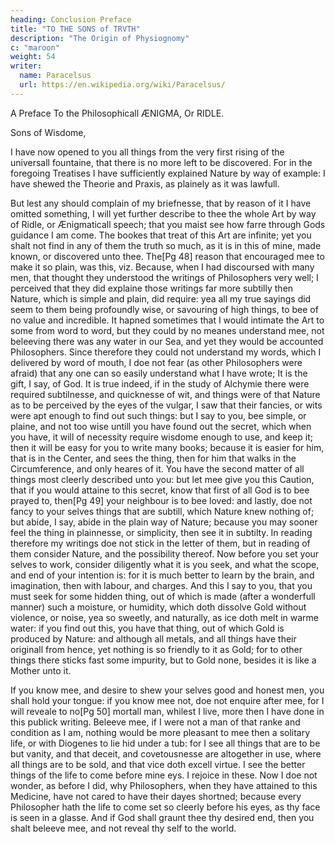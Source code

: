 ```yaml
---
heading: Conclusion Preface
title: "TO THE SONS of TRVTH"
description: "The Origin of Physiognomy"
c: "maroon"
weight: 54
writer:
  name: Paracelsus
  url: https://en.wikipedia.org/wiki/Paracelsus/
---
```



A Preface To the Philosophicall ÆNIGMA, Or RIDLE.

Sons of Wisdome,

I  have now opened to you all things from the very first rising of the universall fountaine, that there is no more left to be discovered. For in the foregoing Treatises I have sufficiently explained Nature by way of example: I have shewed the Theorie and Praxis, as plainely as it was lawfull. 

But lest any should complain of my briefnesse, that by reason of it I have omitted something, I will yet further describe to thee the whole Art by way of Ridle, or Ænigmaticall speech; that you maist see how farre through Gods guidance I am come. The bookes that treat of this Art are infinite; yet you shalt not find in any of them the truth so much, as it is in this of mine, made known, or discovered unto thee. The[Pg 48] reason that encouraged mee to make it so plain, was this, viz. Because, when I had discoursed with many men, that thought they understood the writings of Philosophers very well; I perceived that they did explaine those writings far more subtilly then Nature, which is simple and plain, did require: yea all my true sayings did seem to them being profoundly wise, or savouring of high things, to bee of no value and incredible. It hapned sometimes that I would intimate the Art to some from word to word, but they could by no meanes understand mee, not beleeving there was any water in our Sea, and yet they would be accounted Philosophers. Since therefore they could not understand my words, which I delivered by word of mouth, I doe not fear (as other Philosophers were afraid) that any one can so easily understand what I have wrote; It is the gift, I say, of God. It is true indeed, if in the study of Alchymie there were required subtilnesse, and quicknesse of wit, and things were of that Nature as to be perceived by the eyes of the vulgar, I saw that their fancies, or wits were apt enough to find out such things: but I say to you, bee simple, or plaine, and not too wise untill you have found out the secret, which when you have, it will of necessity require wisdome enough to use, and keep it; then it will be easy for you to write many books; because it is easier for him, that is in the Center, and sees the thing, then for him that walks in the Circumference, and only heares of it. You have the second matter of all things most cleerly described unto you: but let mee give you this Caution, that if you would attaine to this secret, know that first of all God is to bee prayed to, then[Pg 49] your neighbour is to bee loved: and lastly, doe not fancy to your selves things that are subtill, which Nature knew nothing of; but abide, I say, abide in the plain way of Nature; because you may sooner feel the thing in plainnesse, or simplicity, then see it in subtilty. In reading therefore my writings doe not stick in the letter of them, but in reading of them consider Nature, and the possibility thereof. Now before you set your selves to work, consider diligently what it is you seek, and what the scope, and end of your intention is: for it is much better to learn by the brain, and imagination, then with labour, and charges. And this I say to you, that you must seek for some hidden thing, out of which is made (after a wonderfull manner) such a moisture, or humidity, which doth dissolve Gold without violence, or noise, yea so sweetly, and naturally, as ice doth melt in warme water: if you find out this, you have that thing, out of which Gold is produced by Nature: and although all metals, and all things have their originall from hence, yet nothing is so friendly to it as Gold; for to other things there sticks fast some impurity, but to Gold none, besides it is like a Mother unto it.

<!-- And so finally I conclude; if you will not be wise, and wary by these my writings, and admonitions, yet excuse mee who desire to deserve well of you: I have dealt as faithfully as it was lawfull for mee, and as becomes a man of a good conscience to doe. If you ask who I am, I am one that can live any where:  -->


If you know mee, and desire to shew your selves good and honest men, you shall hold your tongue: if you know mee not, doe not enquire after mee, for I will reveale to no[Pg 50] mortall man, whilest I live, more then I have done in this publick writing. Beleeve mee, if I were not a man of that ranke and condition as I am, nothing would be more pleasant to mee then a solitary life, or with Diogenes to lie hid under a tub: for I see all things that are to be but vanity, and that deceit, and covetousnesse are altogether in use, where all things are to be sold, and that vice doth excell virtue. I see the better things of the life to come before mine eys. I rejoice in these. Now I doe not wonder, as before I did, why Philosophers, when they have attained to this Medicine, have not cared to have their dayes shortned; because every Philosopher hath the life to come set so cleerly before his eyes, as thy face is seen in a glasse. And if God shall graunt thee thy desired end, then you shalt beleeve mee, and not reveal thy self to the world.

